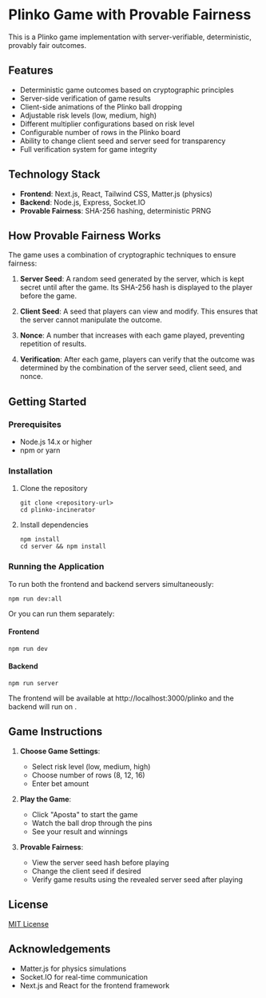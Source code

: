 # Plinko Game with Provable Fairness

This is a Plinko game implementation with server-verifiable, deterministic, provably fair outcomes.

## Features

- Deterministic game outcomes based on cryptographic principles
- Server-side verification of game results
- Client-side animations of the Plinko ball dropping
- Adjustable risk levels (low, medium, high)
- Different multiplier configurations based on risk level
- Configurable number of rows in the Plinko board
- Ability to change client seed and server seed for transparency
- Full verification system for game integrity

## Technology Stack

- **Frontend**: Next.js, React, Tailwind CSS, Matter.js (physics)
- **Backend**: Node.js, Express, Socket.IO
- **Provable Fairness**: SHA-256 hashing, deterministic PRNG

## How Provable Fairness Works

The game uses a combination of cryptographic techniques to ensure fairness:

1. **Server Seed**: A random seed generated by the server, which is kept secret until after the game. Its SHA-256 hash is displayed to the player before the game.

2. **Client Seed**: A seed that players can view and modify. This ensures that the server cannot manipulate the outcome.

3. **Nonce**: A number that increases with each game played, preventing repetition of results.

4. **Verification**: After each game, players can verify that the outcome was determined by the combination of the server seed, client seed, and nonce.

## Getting Started

### Prerequisites

- Node.js 14.x or higher
- npm or yarn

### Installation

1. Clone the repository
   ```
   git clone <repository-url>
   cd plinko-incinerator
   ```

2. Install dependencies
   ```
   npm install
   cd server && npm install
   ```

### Running the Application

To run both the frontend and backend servers simultaneously:

```
npm run dev:all
```

Or you can run them separately:

#### Frontend
```
npm run dev
```

#### Backend
```
npm run server
```

The frontend will be available at http://localhost:3000/plinko and the backend will run on .

## Game Instructions

1. **Choose Game Settings**:
   - Select risk level (low, medium, high)
   - Choose number of rows (8, 12, 16)
   - Enter bet amount

2. **Play the Game**:
   - Click "Aposta" to start the game
   - Watch the ball drop through the pins
   - See your result and winnings

3. **Provable Fairness**:
   - View the server seed hash before playing
   - Change the client seed if desired
   - Verify game results using the revealed server seed after playing

## License

[MIT License](LICENSE)

## Acknowledgements

- Matter.js for physics simulations
- Socket.IO for real-time communication
- Next.js and React for the frontend framework
